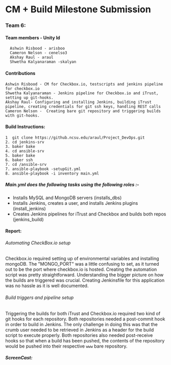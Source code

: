 # CM + Build Milestone Submission
### Team 6: 
#### Team members - Unity Id
      Ashwin Risbood - arisboo
      Cameron Nelson - cenelso3
      Akshay Raul - araul
      Shwetha Kalyanaraman -skalyan
#### Contributions
    Ashwin Risbood - CM for Checkbox.io, testscripts and jenkins pipeline for checkbox.io
    Shwetha Kalyanaraman - Jenkins pipeline for Checkbox.io and iTrust, setting up git-hooks.
    Akshay Raul- Configuring and installing Jenkins, building iTrust pipeline, creating credentials for git ssh keys, handling REST calls
    Cameron Nelson -  Creating bare git repository and triggering builds with git-hooks. 

#### Build Instructions:
```
1  git clone https://github.ncsu.edu/araul/Project_DevOps.git
2. cd jenkins-srv
3. baker bake
4. cd ansible-srv
5. baker bake
6. baker ssh
7. cd /ansible-srv
7. ansible-playbook -setupGit.yml 
8. ansible-playbook -i inventory main.yml 
```

##### Main.yml does the following tasks using the following roles :- 
 - Installs MySQL and MongoDB servers (installs_dbs)
 - Installs Jenkins, creates a user, and installs Jenkins plugins (install_jenkins)
 - Creates Jenkins pipelines for iTrust and Checkbox and builds both repos (jenkins_build)
 
#### Report:

###### Automating CheckBox.io setup
Checkbox.io required setting up of environmental variables and installing mongoDB. The "MONGO_PORT" was a little confusing to set, as it turned out to be the port where checkbox.io is hosted. Creating the automation script was pretty straightforward. Understanding the bigger picture on how the builds are triggered was crucial. Creating Jenkinsfile for this application was no hassle as it is well documented. 

###### Build triggers and pipeline setup
Triggering the builds for both iTrust and Checkbox.io required two kind of git hooks for each repository. Both repositories needed a post-commit hook in order to build in Jenkins. The only challenge in doing this was that the crumb user needed to be retrieved in Jenkins as a header for the build script to execute properly. Both repositories also needed post-receive hooks so that when a build has been pushed, the contents of the repository would be pushed into their respective `www` bare repository.
 
 ##### ScreenCast:
 
